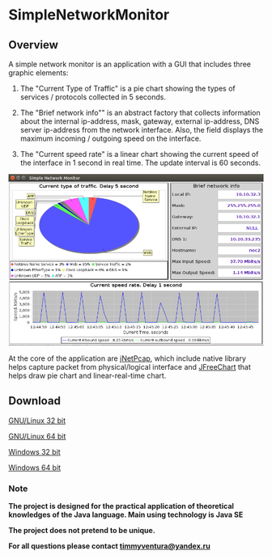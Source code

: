 # SimpleNetworkMonitor

## Overview

A simple network monitor is an application with a GUI that includes three graphic elements:

1. The "Current Type of Traffic" is a pie chart showing the types of services / protocols collected in 5 seconds.

2. The "Brief network info"" is an abstract factory that collects information about the internal ip-address, mask, gateway, external ip-address, DNS server ip-address from the network interface. Also, the field displays the maximum incoming / outgoing speed on the interface.

3. The "Current speed rate" is a linear chart showing the current speed of the interface in 1 second in real time. The update interval is 60 seconds.

![GitHub Logo](/images/Selection_006.png)

At the core of the application are [jNetPcap](https://github.com/ruedigergad/clj-net-pcap/tree/master/jnetpcap), which include native library helps capture packet from physical/logical interface and [JFreeChart](https://github.com/jfree/jfreechart) that helps draw pie chart and linear-real-time chart.

## Download

[GNU/Linux 32 bit](https://github.com/timmyventura/SimpleNetworkMonitor/raw/master/dist/simple_network_monitor_linux32.tar.gz)

[GNU/Linux 64 bit](https://github.com/timmyventura/SimpleNetworkMonitor/raw/master/dist/simple_network_monitor_linux64.tar.gz)

[Windows 32 bit](https://github.com/timmyventura/SimpleNetworkMonitor/raw/master/dist/simple_network_monitor_win32.zip)

[Windows 64 bit](https://github.com/timmyventura/SimpleNetworkMonitor/raw/master/dist/simple_network_monitor_win64.zip)


### Note

**The project is designed for the practical application of theoretical knowledges of the Java language. Main using technology is Java SE**

**The project does not pretend to be unique.**

**For all questions please contact timmyventura@yandex.ru**
